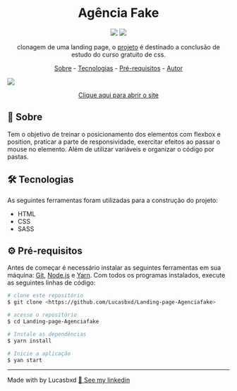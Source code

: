 <h1 align="center" dir="auto">Agência Fake</h1>

<p align="center" dir="auto">
  <img src="https://img.shields.io/badge/status-concluído-sucess">
  <img src="https://img.shields.io/github/repo-size/Lucasbxd/Landing-Page-Agenciafake">
</p>

<p align="center" dir="auto">clonagem de uma landing page, o <a href="https://www.youtube.com/watch?v=6gRtjwD2w88&t">projeto</a> é destinado a conclusão de estudo do curso gratuito de css.</p>

<p align="center">
  <a href="#sobre">Sobre</a> -
  <a href="#tecnologias">Tecnologias</a> -
  <a href="#pre-requisitos">Pré-requisitos</a> -
  <a href="#autor">Autor</a>
</p>

<img src="./github/imagem.gif">

<p align="center" dir="auto"><a taget="blank" href="https://lucasbxd.github.io/Landing-Page-Agenciafake/" >Clique aqui para abrir o site</a><p> 

<h2 id="sobre">📍 Sobre</h2>
<p>Tem o objetivo de treinar o posicionamento dos elementos com flexbox e position, praticar a parte de responsividade, exercitar efeitos ao passar o mouse no elemento. Além de utilizar variáveis e organizar o código por pastas.</p>

<h2 id="tecnologias">🛠 Tecnologias</h2>
<p>As seguintes ferramentas foram utilizadas para a construção do projeto:</p>
<ul>
  <li>HTML</li>
  <li>CSS</li>
  <li>SASS</li>
</ul>

<h2 id="pre-requisitos">⚙️ Pré-requisitos</h2>
<p> Antes de começar é necessário instalar as seguintes ferramentas em sua máquina: <a href="https://git-scm.com">Git</a>, <a href="https://nodejs.org/en/">Node.js</a> e <a href="yarnpkg.com">Yarn</a>. Com todos os programas instalados, execute as seguintes linhas de código:

```bash
# clone este repositório
$ git clone <https://github.com/Lucasbxd/Landing-page-Agenciafake>

# acesse o repositório
$ cd Landing-page-Agenciafake

# Instale as dependências
$ yarn install

# Inicie a aplicação
$ yan start
```
---
<p id="autor">Made with by Lucasbxd <a target="blank" href="https://www.linkedin.com/in/lucasbxd/">💛 See my linkedin</a></p>